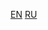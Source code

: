 [EN](https://bodqhrohro.github.io/flash_vs_html5/index_en.html) [RU](https://bodqhrohro.github.io/flash_vs_html5/index_ru.html)
